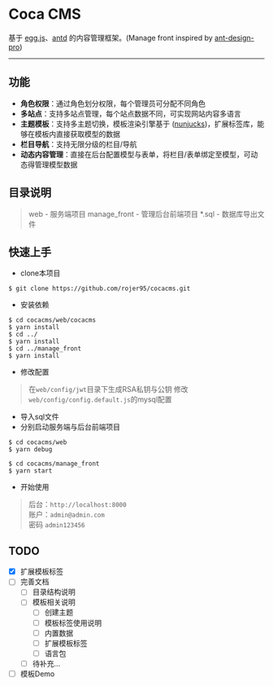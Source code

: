 # Coca CMS

基于 [egg.js](https://eggjs.org/)、[antd](https://ant.design/index-cn) 的内容管理框架。(Manage front inspired by [ant-design-pro](https://github.com/ant-design/ant-design-pro))

---

## 功能

* **角色权限**：通过角色划分权限，每个管理员可分配不同角色
* **多站点**：支持多站点管理，每个站点数据不同，可实现网站内容多语言
* **主题模板**：支持多主题切换，模板渲染引擎基于 ([nunjucks](http://mozilla.github.io/nunjucks/cn/templating.html))，扩展标签库，能够在模板内直接获取模型的数据
* **栏目导航**：支持无限分级的栏目/导航
* **动态内容管理**：直接在后台配置模型与表单，将栏目/表单绑定至模型，可动态得管理模型数据

## 目录说明
> web - 服务端项目
> manage_front - 管理后台前端项目
> *.sql - 数据库导出文件


## 快速上手
* clone本项目
```
$ git clone https://github.com/rojer95/cocacms.git
```
* 安装依赖

```
$ cd cocacms/web/cocacms
$ yarn install
$ cd ../
$ yarn install
$ cd ../manage_front
$ yarn install
```

* 修改配置
> 在`web/config/jwt`目录下生成RSA私钥与公钥
> 修改`web/config/config.default.js`的mysql配置

* 导入sql文件
* 分别启动服务端与后台前端项目
```
$ cd cocacms/web
$ yarn debug
```

```
$ cd cocacms/manage_front
$ yarn start
```

* 开始使用
> 后台：`http://localhost:8000`  
> 账户：`admin@admin.com`  
> 密码 `admin123456`  

## TODO
- [x] 扩展模板标签
- [ ] 完善文档
  - [ ] 目录结构说明
  - [ ] 模板相关说明
    - [ ] 创建主题
    - [ ] 模板标签使用说明
    - [ ] 内置数据
    - [ ] 扩展模板标签
    - [ ] 语言包
  - [ ] 待补充...
- [ ] 模板Demo